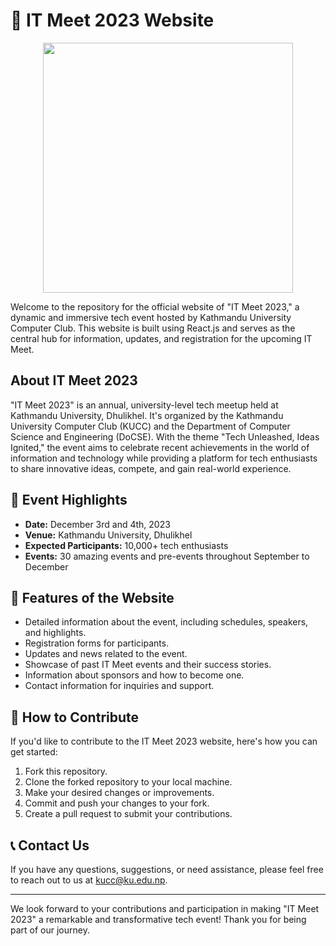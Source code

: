 # 🚀 IT Meet 2023 Website

<p align="center">
  <img src="https://raw.githubusercontent.com/kuosc2005/ITmeet-2023/website/src/assets/images/logo.png" width="400"/>
</p>

Welcome to the repository for the official website of "IT Meet 2023," a dynamic and immersive tech event hosted by Kathmandu University Computer Club. This website is built using React.js and serves as the central hub for information, updates, and registration for the upcoming IT Meet.

## About IT Meet 2023

"IT Meet 2023" is an annual, university-level tech meetup held at Kathmandu University, Dhulikhel. It's organized by the Kathmandu University Computer Club (KUCC) and the Department of Computer Science and Engineering (DoCSE). With the theme "Tech Unleashed, Ideas Ignited," the event aims to celebrate recent achievements in the world of information and technology while providing a platform for tech enthusiasts to share innovative ideas, compete, and gain real-world experience.

## 📅 Event Highlights

- **Date:** December 3rd and 4th, 2023
- **Venue:** Kathmandu University, Dhulikhel
- **Expected Participants:** 10,000+ tech enthusiasts
- **Events:** 30 amazing events and pre-events throughout September to December

## 🎨 Features of the Website

- Detailed information about the event, including schedules, speakers, and highlights.
- Registration forms for participants.
- Updates and news related to the event.
- Showcase of past IT Meet events and their success stories.
- Information about sponsors and how to become one.
- Contact information for inquiries and support.

## 🚧 How to Contribute

If you'd like to contribute to the IT Meet 2023 website, here's how you can get started:

1. Fork this repository.
2. Clone the forked repository to your local machine.
3. Make your desired changes or improvements.
4. Commit and push your changes to your fork.
5. Create a pull request to submit your contributions.

## 📞 Contact Us

If you have any questions, suggestions, or need assistance, please feel free to reach out to us at [kucc@ku.edu.np](mailto:kucc@ku.edu.np).

---

We look forward to your contributions and participation in making "IT Meet 2023" a remarkable and transformative tech event! Thank you for being part of our journey.

